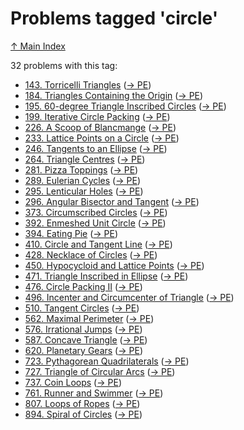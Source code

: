 # Problems tagged 'circle'

[↑ Main Index](../README.md)

32 problems with this tag:

- [143. Torricelli Triangles](../problems/143.md) ([→ PE](https://projecteuler.net/problem=143))
- [184. Triangles Containing the Origin](../problems/184.md) ([→ PE](https://projecteuler.net/problem=184))
- [195. $60$-degree Triangle Inscribed Circles](../problems/195.md) ([→ PE](https://projecteuler.net/problem=195))
- [199. Iterative Circle Packing](../problems/199.md) ([→ PE](https://projecteuler.net/problem=199))
- [226. A Scoop of Blancmange](../problems/226.md) ([→ PE](https://projecteuler.net/problem=226))
- [233. Lattice Points on a Circle](../problems/233.md) ([→ PE](https://projecteuler.net/problem=233))
- [246. Tangents to an Ellipse](../problems/246.md) ([→ PE](https://projecteuler.net/problem=246))
- [264. Triangle Centres](../problems/264.md) ([→ PE](https://projecteuler.net/problem=264))
- [281. Pizza Toppings](../problems/281.md) ([→ PE](https://projecteuler.net/problem=281))
- [289. Eulerian Cycles](../problems/289.md) ([→ PE](https://projecteuler.net/problem=289))
- [295. Lenticular Holes](../problems/295.md) ([→ PE](https://projecteuler.net/problem=295))
- [296. Angular Bisector and Tangent](../problems/296.md) ([→ PE](https://projecteuler.net/problem=296))
- [373. Circumscribed Circles](../problems/373.md) ([→ PE](https://projecteuler.net/problem=373))
- [392. Enmeshed Unit Circle](../problems/392.md) ([→ PE](https://projecteuler.net/problem=392))
- [394. Eating Pie](../problems/394.md) ([→ PE](https://projecteuler.net/problem=394))
- [410. Circle and Tangent Line](../problems/410.md) ([→ PE](https://projecteuler.net/problem=410))
- [428. Necklace of Circles](../problems/428.md) ([→ PE](https://projecteuler.net/problem=428))
- [450. Hypocycloid and Lattice Points](../problems/450.md) ([→ PE](https://projecteuler.net/problem=450))
- [471. Triangle Inscribed in Ellipse](../problems/471.md) ([→ PE](https://projecteuler.net/problem=471))
- [476. Circle Packing II](../problems/476.md) ([→ PE](https://projecteuler.net/problem=476))
- [496. Incenter and Circumcenter of Triangle](../problems/496.md) ([→ PE](https://projecteuler.net/problem=496))
- [510. Tangent Circles](../problems/510.md) ([→ PE](https://projecteuler.net/problem=510))
- [562. Maximal Perimeter](../problems/562.md) ([→ PE](https://projecteuler.net/problem=562))
- [576. Irrational Jumps](../problems/576.md) ([→ PE](https://projecteuler.net/problem=576))
- [587. Concave Triangle](../problems/587.md) ([→ PE](https://projecteuler.net/problem=587))
- [620. Planetary Gears](../problems/620.md) ([→ PE](https://projecteuler.net/problem=620))
- [723. Pythagorean Quadrilaterals](../problems/723.md) ([→ PE](https://projecteuler.net/problem=723))
- [727. Triangle of Circular Arcs](../problems/727.md) ([→ PE](https://projecteuler.net/problem=727))
- [737. Coin Loops](../problems/737.md) ([→ PE](https://projecteuler.net/problem=737))
- [761. Runner and Swimmer](../problems/761.md) ([→ PE](https://projecteuler.net/problem=761))
- [807. Loops of Ropes](../problems/807.md) ([→ PE](https://projecteuler.net/problem=807))
- [894. Spiral of Circles](../problems/894.md) ([→ PE](https://projecteuler.net/problem=894))
